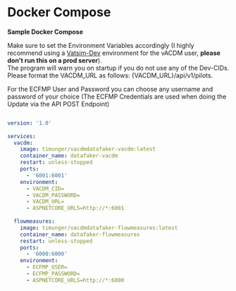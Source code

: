 # Docker Compose
**Sample Docker Compose**

Make sure to set the Environment Variables accordingly (I highly recommend using a [Vatsim-Dev](https://vatsim.dev/services/connect/sandbox/) environment for the vACDM user, **please don't run this on a prod server**).\
The program will warn you on startup if you do not use any of the Dev-CIDs.
Please format the VACDM_URL as follows: {VACDM_URL}/api/v1/pilots.

For the ECFMP User and Password you can choose any username and password of your choice (The ECFMP Credentials are used when doing the Update via the API POST Endpoint)

```yaml

version: '1.0'
  
services:
  vacdm:
    image: timunger/vacdmdatafaker-vacdm:latest
    container_name: datafaker-vacdm
    restart: unless-stopped
    ports: 
      - '6001:6001'
    environment:
      - VACDM_CID=
      - VACDM_PASSWORD=
      - VACDM_URL=
      - ASPNETCORE_URLS=http://*:6001
        
  flowmeasures:
    image: timunger/vacdmdatafaker-flowmeasures:latest
    container_name: datafaker-flowmeasures
    restart: unless-stopped
    ports: 
      - '6000:6000'
    environment:
      - ECFMP_USER=
      - ECFMP_PASSWORD=
      - ASPNETCORE_URLS=http://*:6000
```
